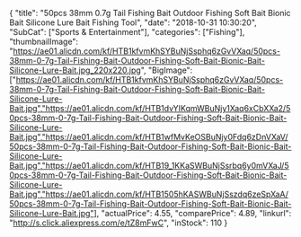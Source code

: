 {
	"title": "50pcs 38mm   0.7g Tail Fishing Bait Outdoor Fishing Soft Bait Bionic Bait Silicone Lure Bait Fishing Tool",
	"date": "2018-10-31 10:30:20",
	"SubCat": ["Sports & Entertainment"],
	"categories": ["Fishing"],
	"thumbnailImage": "https://ae01.alicdn.com/kf/HTB1kfvmKhSYBuNjSsphq6zGvVXaq/50pcs-38mm-0-7g-Tail-Fishing-Bait-Outdoor-Fishing-Soft-Bait-Bionic-Bait-Silicone-Lure-Bait.jpg_220x220.jpg",
	"BigImage": ["https://ae01.alicdn.com/kf/HTB1kfvmKhSYBuNjSsphq6zGvVXaq/50pcs-38mm-0-7g-Tail-Fishing-Bait-Outdoor-Fishing-Soft-Bait-Bionic-Bait-Silicone-Lure-Bait.jpg","https://ae01.alicdn.com/kf/HTB1dvYIKqmWBuNjy1Xaq6xCbXXa2/50pcs-38mm-0-7g-Tail-Fishing-Bait-Outdoor-Fishing-Soft-Bait-Bionic-Bait-Silicone-Lure-Bait.jpg","https://ae01.alicdn.com/kf/HTB1wfMvKeOSBuNjy0Fdq6zDnVXaV/50pcs-38mm-0-7g-Tail-Fishing-Bait-Outdoor-Fishing-Soft-Bait-Bionic-Bait-Silicone-Lure-Bait.jpg","https://ae01.alicdn.com/kf/HTB19_1KKaSWBuNjSsrbq6y0mVXaJ/50pcs-38mm-0-7g-Tail-Fishing-Bait-Outdoor-Fishing-Soft-Bait-Bionic-Bait-Silicone-Lure-Bait.jpg","https://ae01.alicdn.com/kf/HTB1505hKASWBuNjSszdq6zeSpXaA/50pcs-38mm-0-7g-Tail-Fishing-Bait-Outdoor-Fishing-Soft-Bait-Bionic-Bait-Silicone-Lure-Bait.jpg"],
	"actualPrice": 4.55,
	"comparePrice": 4.89,
	"linkurl": "http://s.click.aliexpress.com/e/tZ8mFwC",
	"inStock": 110
}

